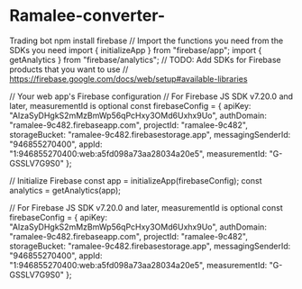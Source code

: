 # Ramalee-converter-
Trading bot 
npm install firebase
// Import the functions you need from the SDKs you need
import { initializeApp } from "firebase/app";
import { getAnalytics } from "firebase/analytics";
// TODO: Add SDKs for Firebase products that you want to use
// https://firebase.google.com/docs/web/setup#available-libraries

// Your web app's Firebase configuration
// For Firebase JS SDK v7.20.0 and later, measurementId is optional
const firebaseConfig = {
  apiKey: "AIzaSyDHgkS2mMzBmWp56qPcHxy3OMd6Uxhx9Uo",
  authDomain: "ramalee-9c482.firebaseapp.com",
  projectId: "ramalee-9c482",
  storageBucket: "ramalee-9c482.firebasestorage.app",
  messagingSenderId: "946855270400",
  appId: "1:946855270400:web:a5fd098a73aa28034a20e5",
  measurementId: "G-GSSLV7G9S0"
};

// Initialize Firebase
const app = initializeApp(firebaseConfig);
const analytics = getAnalytics(app);
<script type="module">
  // Import the functions you need from the SDKs you need
  import { initializeApp } from "https://www.gstatic.com/firebasejs/11.4.0/firebase-app.js";
  import { getAnalytics } from "https://www.gstatic.com/firebasejs/11.4.0/firebase-analytics.js";
  // TODO: Add SDKs for Firebase products that you want to use
  // https://firebase.google.com/docs/web/setup#available-libraries

  // Your web app's Firebase configuration
  // For Firebase JS SDK v7.20.0 and later, measurementId is optional
  const firebaseConfig = {
    apiKey: "AIzaSyDHgkS2mMzBmWp56qPcHxy3OMd6Uxhx9Uo",
    authDomain: "ramalee-9c482.firebaseapp.com",
    projectId: "ramalee-9c482",
    storageBucket: "ramalee-9c482.firebasestorage.app",
    messagingSenderId: "946855270400",
    appId: "1:946855270400:web:a5fd098a73aa28034a20e5",
    measurementId: "G-GSSLV7G9S0"
  };

  // Initialize Firebase
  const app = initializeApp(firebaseConfig);
  const analytics = getAnalytics(app);
</script>
// For Firebase JS SDK v7.20.0 and later, measurementId is optional
const firebaseConfig = {
  apiKey: "AIzaSyDHgkS2mMzBmWp56qPcHxy3OMd6Uxhx9Uo",
  authDomain: "ramalee-9c482.firebaseapp.com",
  projectId: "ramalee-9c482",
  storageBucket: "ramalee-9c482.firebasestorage.app",
  messagingSenderId: "946855270400",
  appId: "1:946855270400:web:a5fd098a73aa28034a20e5",
  measurementId: "G-GSSLV7G9S0"
};
